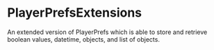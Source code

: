 # PlayerPrefsExtensions
An extended version of PlayerPrefs which is able to store and retrieve boolean values, datetime, objects, and list of objects.
